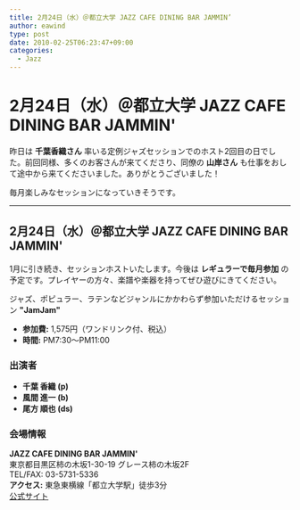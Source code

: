 ```yaml
---
title: 2月24日（水）＠都立大学 JAZZ CAFE DINING BAR JAMMIN’
author: eawind
type: post
date: 2010-02-25T06:23:47+09:00
categories:
  - Jazz
---
```

# 2月24日（水）＠都立大学 JAZZ CAFE DINING BAR JAMMIN'

昨日は **千葉香織さん** 率いる定例ジャズセッションでのホスト2回目の日でした。前回同様、多くのお客さんが来てくださり、同僚の **山岸さん** も仕事をおして途中から来てくださいました。ありがとうございました！

毎月楽しみなセッションになっていきそうです。

---

## 2月24日（水）＠都立大学 JAZZ CAFE DINING BAR JAMMIN'

1月に引き続き、セッションホストいたします。今後は **レギュラーで毎月参加** の予定です。プレイヤーの方々、楽譜や楽器を持ってぜひ遊びにきてください。

ジャズ、ポピュラー、ラテンなどジャンルにかかわらず参加いただけるセッション **"JamJam"**  

- **参加費:** 1,575円（ワンドリンク付、税込）  
- **時間:** PM7:30〜PM11:00  

### 出演者
- **千葉 香織 (p)**  
- **風間 進一 (b)**  
- **尾方 順也 (ds)**  

### 会場情報
**JAZZ CAFE DINING BAR JAMMIN'**  
東京都目黒区柿の木坂1-30-19 グレース柿の木坂2F  
TEL/FAX: 03-5731-5336  
**アクセス:** 東急東横線「都立大学駅」徒歩3分  
[公式サイト](http://www17.ocn.ne.jp/~jammin/index.htm)  
